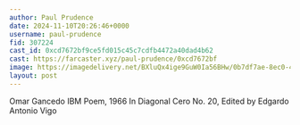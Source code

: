 ```yaml
---
author: Paul Prudence
date: 2024-11-10T20:26:46+0000
username: paul-prudence
fid: 307224
cast_id: 0xcd7672bf9ce5fd015c45c7cdfb4472a40dad4b62
cast: https://farcaster.xyz/paul-prudence/0xcd7672bf
image: https://imagedelivery.net/BXluQx4ige9GuW0Ia56BHw/0b7df7ae-8ec0-46b5-aae5-9df8e318c800/original
layout: post
---
```


Omar Gancedo
IBM Poem, 1966
In Diagonal Cero No. 20, Edited by Edgardo Antonio Vigo

<img src='https://imagedelivery.net/BXluQx4ige9GuW0Ia56BHw/0b7df7ae-8ec0-46b5-aae5-9df8e318c800/original' alt='' referrerpolicy='no-referrer'/>
